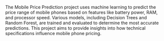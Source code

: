 The Mobile Price Prediction project uses machine learning to predict the price range of mobile phones based on features like battery power, RAM, and processor speed. Various models, including Decision Trees and Random Forest, are trained and evaluated to determine the most accurate predictions. This project aims to provide insights into how technical specifications influence mobile phone pricing.
